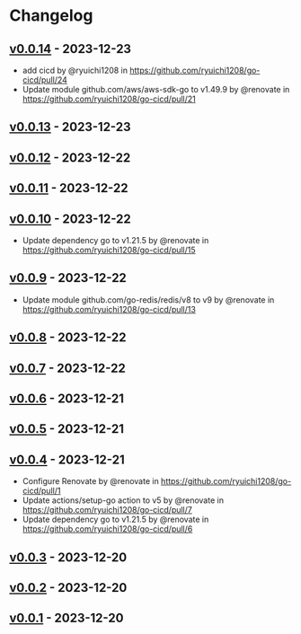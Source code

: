 # Changelog

## [v0.0.14](https://github.com/ryuichi1208/go-cicd/compare/v0.0.13...v0.0.14) - 2023-12-23
- add cicd by @ryuichi1208 in https://github.com/ryuichi1208/go-cicd/pull/24
- Update module github.com/aws/aws-sdk-go to v1.49.9 by @renovate in https://github.com/ryuichi1208/go-cicd/pull/21

## [v0.0.13](https://github.com/ryuichi1208/go-cicd/compare/v0.0.12...v0.0.13) - 2023-12-23

## [v0.0.12](https://github.com/ryuichi1208/go-cicd/compare/v0.0.11...v0.0.12) - 2023-12-22

## [v0.0.11](https://github.com/ryuichi1208/go-cicd/compare/v0.0.10...v0.0.11) - 2023-12-22

## [v0.0.10](https://github.com/ryuichi1208/go-cicd/compare/v0.0.9...v0.0.10) - 2023-12-22
- Update dependency go to v1.21.5 by @renovate in https://github.com/ryuichi1208/go-cicd/pull/15

## [v0.0.9](https://github.com/ryuichi1208/go-cicd/compare/v0.0.8...v0.0.9) - 2023-12-22
- Update module github.com/go-redis/redis/v8 to v9 by @renovate in https://github.com/ryuichi1208/go-cicd/pull/13

## [v0.0.8](https://github.com/ryuichi1208/go-cicd/compare/v0.0.7...v0.0.8) - 2023-12-22

## [v0.0.7](https://github.com/ryuichi1208/go-cicd/compare/v0.0.6...v0.0.7) - 2023-12-22

## [v0.0.6](https://github.com/ryuichi1208/go-cicd/compare/v0.0.5...v0.0.6) - 2023-12-21

## [v0.0.5](https://github.com/ryuichi1208/go-cicd/compare/v0.0.4...v0.0.5) - 2023-12-21

## [v0.0.4](https://github.com/ryuichi1208/go-cicd/compare/v0.0.3...v0.0.4) - 2023-12-21
- Configure Renovate by @renovate in https://github.com/ryuichi1208/go-cicd/pull/1
- Update actions/setup-go action to v5 by @renovate in https://github.com/ryuichi1208/go-cicd/pull/7
- Update dependency go to v1.21.5 by @renovate in https://github.com/ryuichi1208/go-cicd/pull/6

## [v0.0.3](https://github.com/ryuichi1208/go-cicd/compare/v0.0.2...v0.0.3) - 2023-12-20

## [v0.0.2](https://github.com/ryuichi1208/go-cicd/compare/v0.0.1...v0.0.2) - 2023-12-20

## [v0.0.1](https://github.com/ryuichi1208/go-cicd/commits/v0.0.1) - 2023-12-20
